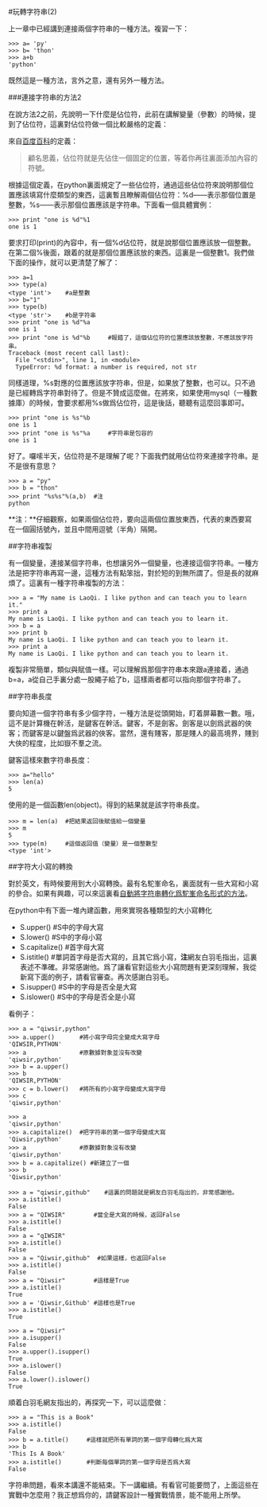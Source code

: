 #玩轉字符串(2)

上一章中已經講到連接兩個字符串的一種方法。複習一下：

    >>> a= 'py'
    >>> b= 'thon'
    >>> a+b
    'python'

既然這是一種方法，言外之意，還有另外一種方法。

###連接字符串的方法2

在說方法2之前，先說明一下什麼是佔位符，此前在講解變量（參數）的時候，提到了佔位符，這裏對佔位符做一個比較嚴格的定義：

來自[百度百科](http://baike.baidu.com/view/873819.htm)的定義：

>顧名思義，佔位符就是先佔住一個固定的位置，等着你再往裏面添加內容的符號。

根據這個定義，在python裏面規定了一些佔位符，通過這些佔位符來說明那個位置應該填寫什麼類型的東西，這裏暫且瞭解兩個佔位符：%d——表示那個位置是整數，%s——表示那個位置應該是字符串。下面看一個具體實例：

    >>> print "one is %d"%1
    one is 1

要求打印(print)的內容中，有一個%d佔位符，就是說那個位置應該放一個整數。在第二個%後面，跟着的就是那個位置應該放的東西。這裏是一個整數1。我們做下面的操作，就可以更清楚了解了：

    >>> a=1
    >>> type(a)
    <type 'int'>    #a是整數
    >>> b="1"
    >>> type(b)
    <type 'str'>    #b是字符串
    >>> print "one is %d"%a
    one is 1
    >>> print "one is %d"%b     #報錯了，這個佔位符的位置應該放整數，不應該放字符串。
    Traceback (most recent call last):
      File "<stdin>", line 1, in <module>
      TypeError: %d format: a number is required, not str

同樣道理，%s對應的位置應該放字符串，但是，如果放了整數，也可以。只不過是已經轉爲字符串對待了。但是不贊成這麼做。在將來，如果使用mysql（一種數據庫）的時候，會要求都用%s做爲佔位符，這是後話，聽聽有這麼回事即可。

    >>> print "one is %s"%b
    one is 1
    >>> print "one is %s"%a     #字符串是包容的
    one is 1

好了。囉嗦半天，佔位符是不是理解了呢？下面我們就用佔位符來連接字符串。是不是很有意思？

    >>> a = "py"
    >>> b = "thon"
    >>> print "%s%s"%(a,b)  #注
    python

**注：**仔細觀察，如果兩個佔位符，要向這兩個位置放東西，代表的東西要寫在一個圓括號內，並且中間用逗號（半角）隔開。

##字符串複製

有一個變量，連接某個字符串，也想讓另外一個變量，也連接這個字符串。一種方法是把字符串再寫一邊，這種方法有點笨拙，對於短的到無所謂了。但是長的就麻煩了。這裏有一種字符串複製的方法：

    >>> a = "My name is LaoQi. I like python and can teach you to learn it."
    >>> print a
    My name is LaoQi. I like python and can teach you to learn it.
    >>> b = a
    >>> print b
    My name is LaoQi. I like python and can teach you to learn it.
    >>> print a
    My name is LaoQi. I like python and can teach you to learn it.


複製非常簡單，類似與賦值一樣。可以理解爲那個字符串本來跟a連接着，通過b=a，a從自己手裏分處一股繩子給了b，這樣兩者都可以指向那個字符串了。

##字符串長度

要向知道一個字符串有多少個字符，一種方法是從頭開始，盯着屏幕數一數。哦，這不是計算機在幹活，是鍵客在幹活。鍵客，不是劍客。劍客是以劍爲武器的俠客；而鍵客是以鍵盤爲武器的俠客。當然，還有賤客，那是賤人的最高境界，賤到大俠的程度，比如嶽不羣之流。

鍵客這樣來數字符串長度：

    >>> a="hello"
    >>> len(a)
    5

使用的是一個函數len(object)。得到的結果就是該字符串長度。

    >>> m = len(a)  #把結果返回後賦值給一個變量
    >>> m
    5
    >>> type(m)     #這個返回值（變量）是一個整數型
    <type 'int'>

##字符大小寫的轉換

對於英文，有時候要用到大小寫轉換。最有名駝峯命名，裏面就有一些大寫和小寫的參合。如果有興趣，可以來這裏看[自動將字符串轉化爲駝峯命名形式的方法](https://github.com/qiwsir/algorithm/blob/master/string_to_hump.md)。

在python中有下面一堆內建函數，用來實現各種類型的大小寫轉化

- S.upper()         #S中的字母大寫
- S.lower()         #S中的字母小寫
- S.capitalize()    #首字母大寫
- S.istitle()       #單詞首字母是否大寫的，且其它爲小寫，**注**網友白羽毛指出，這裏表述不準確。非常感謝他。爲了讓看官對這些大小寫問題有更深刻理解，我從新寫下面的例子，請看官審查。再次感謝白羽毛。
- S.isupper()       #S中的字母是否全是大寫
- S.islower()       #S中的字母是否全是小寫

看例子：

    >>> a = "qiwsir,python"
    >>> a.upper()       #將小寫字母完全變成大寫字母
    'QIWSIR,PYTHON'
    >>> a               #原數據對象並沒有改變
    'qiwsir,python'
    >>> b = a.upper()
    >>> b
    'QIWSIR,PYTHON'
    >>> c = b.lower()   #將所有的小寫字母變成大寫字母
    >>> c
    'qiwsir,python'

    >>> a
    'qiwsir,python'
    >>> a.capitalize()  #把字符串的第一個字母變成大寫
    'Qiwsir,python'
    >>> a               #原數據對象沒有改變
    'qiwsir,python'
    >>> b = a.capitalize() #新建立了一個
    >>> b
    'Qiwsir,python'

    >>> a = "qiwsir,github"    #這裏的問題就是網友白羽毛指出的，非常感謝他。
    >>> a.istitle()
    False
    >>> a = "QIWSIR"        #當全是大寫的時候，返回False
    >>> a.istitle()
    False
    >>> a = "qIWSIR"
    >>> a.istitle()
    False
    >>> a = "Qiwsir,github"  #如果這樣，也返回False
    >>> a.istitle()
    False
    >>> a = "Qiwsir"        #這樣是True
    >>> a.istitle()
    True
    >>> a = 'Qiwsir,Github' #這樣也是True
    >>> a.istitle()
    True

    >>> a = "Qiwsir"
    >>> a.isupper()
    False
    >>> a.upper().isupper()
    True
    >>> a.islower()
    False
    >>> a.lower().islower()
    True

順着白羽毛網友指出的，再探究一下，可以這麼做：

    >>> a = "This is a Book"
    >>> a.istitle()
    False
    >>> b = a.title()     #這樣就把所有單詞的第一個字母轉化爲大寫
    >>> b
    'This Is A Book'
    >>> a.istitle()       #判斷每個單詞的第一個字母是否爲大寫
    False


字符串問題，看來本講還不能結束。下一講繼續。有看官可能要問了，上面這些在實戰中怎麼用？我正想爲你的，請鍵客設計一種實戰情景，能不能用上所學。
